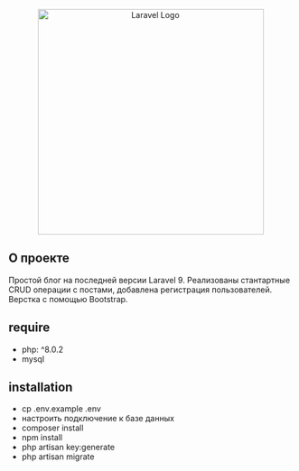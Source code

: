 <p align="center"><a href="https://laravel.com" target="_blank"><img src="https://raw.githubusercontent.com/laravel/art/master/logo-lockup/5%20SVG/2%20CMYK/1%20Full%20Color/laravel-logolockup-cmyk-red.svg" width="400" alt="Laravel Logo"></a></p>


## О проекте

Простой блог на последней версии Laravel 9. Реализованы стантартные CRUD операции с постами, добавлена регистрация пользователей.
Верстка с помощью Bootstrap.

## require
- php: ^8.0.2
- mysql

## installation

- cp .env.example .env
- настроить подключение к базе данных
- composer install
- npm install
- php artisan key:generate
- php artisan migrate

